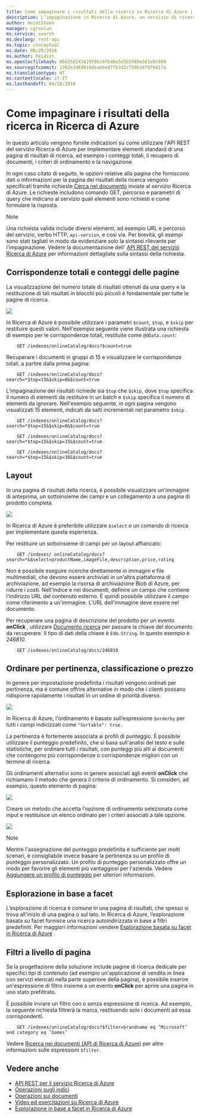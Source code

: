 ```yaml
---
title: Come impaginare i risultati della ricerca in Ricerca di Azure | Documentazione Microsoft
description: L’impaginazione in Ricerca di Azure, un servizio di ricerca ospitato sul cloud in Microsoft Azure.
author: HeidiSteen
manager: cgronlun
ms.service: search
ms.devlang: rest-api
ms.topic: conceptual
ms.date: 08/29/2016
ms.author: heidist
ms.openlocfilehash: 066358241b79f8bc0fb40e5e5b5989e561d9c909
ms.sourcegitcommit: 1362e3d6961bdeaebed7fb342c7b0b34f6f6417a
ms.translationtype: HT
ms.contentlocale: it-IT
ms.lasthandoff: 04/18/2018
---
```

# <a name="how-to-page-search-results-in-azure-search"></a>Come impaginare i risultati della ricerca in Ricerca di Azure
In questo articolo vengono fornite indicazioni su come utilizzare l'API REST del servizio Ricerca di Azure per implementare elementi standard di una pagina di risultati di ricerca, ad esempio i conteggi totali, il recupero di documenti, i criteri di ordinamento e la navigazione.

In ogni caso citato di seguito, le opzioni relative alla pagina che forniscono dati o informazioni per la pagina dei risultati della ricerca vengono specificati tramite richieste [Cerca nel documento](http://msdn.microsoft.com/library/azure/dn798927.aspx) inviate al servizio Ricerca di Azure. Le richieste includono comando GET, percorso e parametri di query che indicano al servizio quali elementi sono richiesti e come formulare la risposta.

> [!NOTE]
> Una richiesta valida include diversi elementi, ad esempio URL e percorso del servizio, verbo HTTP, `api-version`, e così via. Per brevità, gli esempi sono stati tagliati in modo da evidenziare solo la sintassi rilevante per l'impaginazione. Vedere la documentazione dell' [API REST del servizio Ricerca di Azure](http://msdn.microsoft.com/library/azure/dn798935.aspx) per informazioni dettagliate sulla sintassi della richiesta.
> 
> 

## <a name="total-hits-and-page-counts"></a>Corrispondenze totali e conteggi delle pagine
La visualizzazione del numero totale di risultati ottenuti da una query e la restituzione di tali risultati in blocchi più piccoli è fondamentale per tutte le pagine di ricerca.

![][1]

In Ricerca di Azure è possibile utilizzare i parametri `$count`, `$top`, e `$skip` per restituire questi valori. Nell'esempio seguente viene illustrata una richiesta di esempio per le corrispondenze totali, restituite come `@OData.count`:

        GET /indexes/onlineCatalog/docs?$count=true

Recuperare i documenti in gruppi di 15 e visualizzare le corrispondenze totali, a partire dalla prima pagina:

        GET /indexes/onlineCatalog/docs?search=*$top=15&$skip=0&$count=true

L'impaginazione dei risultati richiede sia `$top` che `$skip`, dove `$top` specifica il numero di elementi da restituire in un batch e `$skip` specifica il numero di elementi da ignorare. Nell'esempio seguente, in ogni pagina vengono visualizzati 15 elementi, indicati da salti incrementali nel parametro `$skip` .

        GET /indexes/onlineCatalog/docs?search=*$top=15&$skip=0&$count=true

        GET /indexes/onlineCatalog/docs?search=*$top=15&$skip=15&$count=true

        GET /indexes/onlineCatalog/docs?search=*$top=15&$skip=30&$count=true

## <a name="layout"></a>Layout
In una pagina di risultati della ricerca, è possibile visualizzare un'immagine di anteprima, un sottoinsieme dei campi e un collegamento a una pagina di prodotto completa.

 ![][2]

In Ricerca di Azure è preferibile utilizzare `$select` e un comando di ricerca per implementare questa esperienza.

Per restituire un sottoinsieme di campi per un layout affiancato:

        GET /indexes/ onlineCatalog/docs?search=*&$select=productName,imageFile,description,price,rating 

Non è possibile eseguire ricerche direttamente in immagini e file multimediali, che devono essere archiviati in un'altra piattaforma di archiviazione, ad esempio la risorsa di archiviazione Blob di Azure, per ridurre i costi. Nell'indice e nei documenti, definire un campo che contiene l'indirizzo URL del contenuto esterno. È quindi possibile utilizzare il campo come riferimento a un'immagine. L'URL dell'immagine deve essere nel documento.

Per recuperare una pagina di descrizione del prodotto per un evento **onClick** , utilizzare [Documento ricerca](http://msdn.microsoft.com/library/azure/dn798929.aspx) per passare la chiave del documento da recuperare. Il tipo di dati della chiave è `Edm.String`. In questo esempio è *246810*. 

        GET /indexes/onlineCatalog/docs/246810

## <a name="sort-by-relevance-rating-or-price"></a>Ordinare per pertinenza, classificazione o prezzo
In genere per impostazione predefinita i risultati vengono ordinati per pertinenza, ma è comune offrire alternative in modo che i clienti possano ridisporre rapidamente i risultati in un ordine di priorità diverso.

 ![][3]

In Ricerca di Azure, l'ordinamento è basato sull’espressione `$orderby` per tutti i campi indicizzati come `"Sortable": true.`

La pertinenza è fortemente associata ai profili di punteggio. È possibile utilizzare il punteggio predefinito, che si basa sull'analisi del testo e sulle statistiche, per ordinare tutti i risultati, con punteggi più alti ai documenti che contengono più corrispondenze o corrispondenze migliori con un termine di ricerca.

Gli ordinamenti alternativi sono in genere associati agli eventi **onClick** che richiamano il metodo che genera il criterio di ordinamento. Si consideri, ad esempio, questo elemento di pagina:

 ![][4]

Creare un metodo che accetta l'opzione di ordinamento selezionata come input e restituisce un elenco ordinato per i criteri associati a tale opzione.

 ![][5]

> [!NOTE]
> Mentre l'assegnazione del punteggio predefinita è sufficiente per molti scenari, è consigliabile invece basare la pertinenza su un profilo di punteggio personalizzato. Un profilo di punteggio personalizzato offre un modo per favorire gli elementi più vantaggiosi per l'azienda. Vedere [Aggiungere un profilo di punteggio](http://msdn.microsoft.com/library/azure/dn798928.aspx) per ulteriori informazioni. 
> 
> 

## <a name="faceted-navigation"></a>Esplorazione in base a facet
L’esplorazione di ricerca è comune in una pagina di risultati, che spesso si trova all'inizio di una pagina o sul lato. In Ricerca di Azure, l’esplorazione basata su facet fornisce una ricerca autoindirizzata in base a filtri predefiniti. Per maggiori informazioni vendere [Esplorazione basata su facet in Ricerca di Azure](search-faceted-navigation.md) .

## <a name="filters-at-the-page-level"></a>Filtri a livello di pagina
Se la progettazione della soluzione include pagine di ricerca dedicate per specifici tipi di contenuto (ad esempio un'applicazione di vendita in linea con servizi elencati nella parte superiore della pagina), è possibile inserire un'espressione di filtro insieme a un evento **onClick** per aprire una pagina in uno stato prefiltrato. 

È possibile inviare un filtro con o senza espressione di ricerca. Ad esempio, la seguente richiesta filtrerà la marca, restituendo solo i documenti ad essa corrispondenti.

        GET /indexes/onlineCatalog/docs?$filter=brandname eq ‘Microsoft’ and category eq ‘Games’

Vedere [Ricerca nei documenti (API di Ricerca di Azure)](http://msdn.microsoft.com/library/azure/dn798927.aspx) per altre informazioni sulle espressioni `$filter`.

## <a name="see-also"></a>Vedere anche
* [API REST per il servizio Ricerca di Azure](http://msdn.microsoft.com/library/azure/dn798935.aspx)
* [Operazioni sugli indici](http://msdn.microsoft.com/library/azure/dn798918.aspx)
* [Operazioni sui documenti](http://msdn.microsoft.com/library/azure/dn800962.aspx)
* [Video ed esercitazioni su Ricerca di Azure](search-video-demo-tutorial-list.md)
* [Esplorazione in base a facet in Ricerca di Azure](search-faceted-navigation.md)

<!--Image references-->
[1]: ./media/search-pagination-page-layout/Pages-1-Viewing1ofNResults.PNG
[2]: ./media/search-pagination-page-layout/Pages-2-Tiled.PNG
[3]: ./media/search-pagination-page-layout/Pages-3-SortBy.png
[4]: ./media/search-pagination-page-layout/Pages-4-SortbyRelevance.png
[5]: ./media/search-pagination-page-layout/Pages-5-BuildSort.png 
